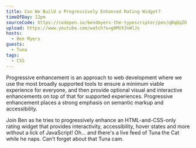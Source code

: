 ```yaml
---
title: Can We Build a Progressively Enhanced Rating Widget?
timeOfDay: 12pm
sourceCode: https://codepen.io/bendmyers-the-typescripter/pen/qBqQqZO
upload: https://www.youtube.com/watch?v=g0MVX3nWlJs
hosts:
  - Ben Myers
guests:
  - Tuna
tags:
  - CSS
---
```


Progressive enhancement is an approach to web development where we use the most broadly supported tools to ensure a minimum viable experience for everyone, and then provide optional visual and interactive enhancements on top of that for supported experiences. Progressive enhancement places a strong emphasis on semantic markup and accessibility.

Join Ben as he tries to progressively enhance an HTML-and-CSS-only rating widget that provides interactivity, accessibility, hover states and more without a lick of JavaScript! Oh… and there's a live feed of Tuna the Cat while he naps. Can't forget about that Tuna cam.